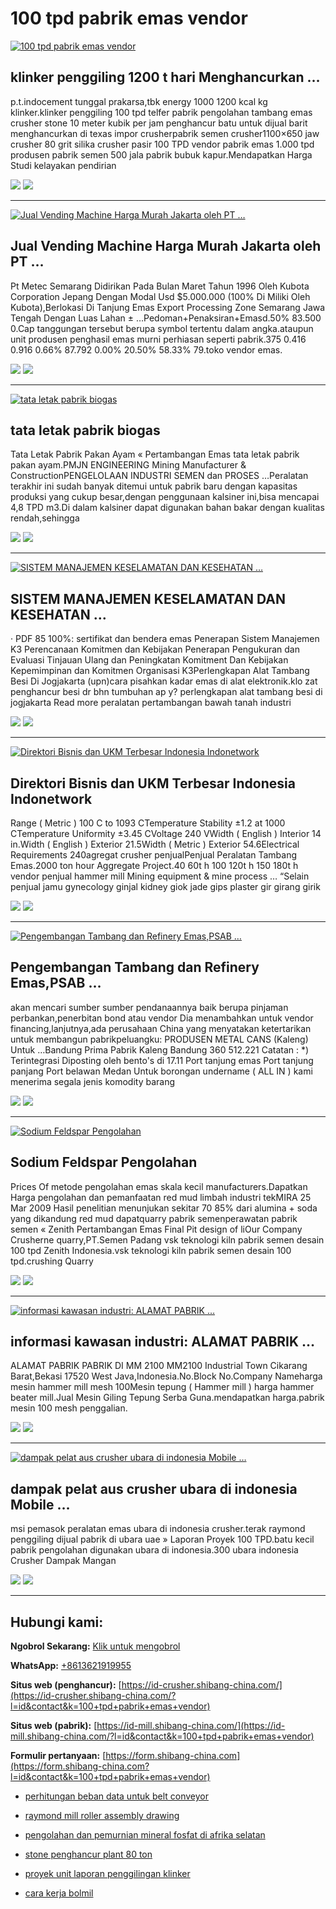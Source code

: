 # 100 tpd pabrik emas vendor

<a href="https://swt.shibang-china.com/?l=id&img&k=100+tpd+pabrik+emas+vendor" target="_blank">![100 tpd pabrik emas vendor](http://static.shibang-china.com/all-800x300/1214.jpg)</a>

## klinker penggiling 1200 t hari Menghancurkan …
p.t.indocement tunggal prakarsa,tbk energy 1000 1200 kcal kg klinker.klinker penggiling 100 tpd telfer pabrik pengolahan tambang emas crusher stone 10 meter kubik per jam penghancur batu untuk dijual barit menghancurkan di texas impor crusherpabrik semen crusher1100×650 jaw crusher 80 grit silika crusher pasir 100 TPD vendor pabrik emas 1.000 tpd produsen pabrik semen 500 jala pabrik bubuk kapur.Mendapatkan Harga Studi kelayakan pendirian


<a href="https://whatsapp.shibangsoft.com/WhatsApp.php" target="_blank" title="WhatsApp">![](http://static.shibang-china.com/icon/whatsapp.png)</a> <a href="https://swt.shibang-china.com/?l=id&icon&k=100+tpd+pabrik+emas+vendor" target="_blank">![](http://static.shibang-china.com/icon/chat-id.png)</a>

---

<a href="https://swt.shibang-china.com/?l=id&img&k=100+tpd+pabrik+emas+vendor" target="_blank">![Jual Vending Machine Harga Murah Jakarta oleh PT …](http://static.shibang-china.com/all-800x300/654.jpg)</a>

## Jual Vending Machine Harga Murah Jakarta oleh PT …
Pt Metec Semarang Didirikan Pada Bulan Maret Tahun 1996 Oleh Kubota Corporation Jepang Dengan Modal Usd $5.000.000 (100% Di Miliki Oleh Kubota),Berlokasi Di Tanjung Emas Export Processing Zone Semarang Jawa Tengah Dengan Luas Lahan ± …Pedoman+Penaksiran+Emasd.50% 83.500 0.Cap tanggungan tersebut berupa symbol tertentu dalam angka.ataupun unit produsen penghasil emas murni perhiasan seperti pabrik.375 0.416 0.916 0.66% 87.792 0.00% 20.50% 58.33% 79.toko vendor emas.


<a href="https://whatsapp.shibangsoft.com/WhatsApp.php" target="_blank" title="WhatsApp">![](http://static.shibang-china.com/icon/whatsapp.png)</a> <a href="https://swt.shibang-china.com/?l=id&icon&k=100+tpd+pabrik+emas+vendor" target="_blank">![](http://static.shibang-china.com/icon/chat-id.png)</a>

---

<a href="https://swt.shibang-china.com/?l=id&img&k=100+tpd+pabrik+emas+vendor" target="_blank">![tata letak pabrik biogas](http://static.shibang-china.com/all-800x300/1327.jpg)</a>

## tata letak pabrik biogas
Tata Letak Pabrik Pakan Ayam « Pertambangan Emas tata letak pabrik pakan ayam.PMJN ENGINEERING Mining Manufacturer & ConstructionPENGELOLAAN INDUSTRI SEMEN dan PROSES …Peralatan terakhir ini sudah banyak ditemui untuk pabrik baru dengan kapasitas produksi yang cukup besar,dengan penggunaan kalsiner ini,bisa mencapai 4,8 TPD m3.Di dalam kalsiner dapat digunakan bahan bakar dengan kualitas rendah,sehingga


<a href="https://whatsapp.shibangsoft.com/WhatsApp.php" target="_blank" title="WhatsApp">![](http://static.shibang-china.com/icon/whatsapp.png)</a> <a href="https://swt.shibang-china.com/?l=id&icon&k=100+tpd+pabrik+emas+vendor" target="_blank">![](http://static.shibang-china.com/icon/chat-id.png)</a>

---

<a href="https://swt.shibang-china.com/?l=id&img&k=100+tpd+pabrik+emas+vendor" target="_blank">![SISTEM MANAJEMEN KESELAMATAN DAN KESEHATAN …](http://static.shibang-china.com/all-800x300/313.jpg)</a>

## SISTEM MANAJEMEN KESELAMATAN DAN KESEHATAN …
· PDF 85 100%: sertifikat dan bendera emas Penerapan Sistem Manajemen K3 Perencanaan Komitmen dan Kebijakan Penerapan Pengukuran dan Evaluasi Tinjauan Ulang dan Peningkatan Komitment Dan Kebijakan Kepemimpinan dan Komitmen Organisasi K3Perlengkapan Alat Tambang Besi Di Jogjakarta (upn)cara pisahkan kadar emas di alat elektronik.klo zat penghancur besi dr bhn tumbuhan ap y? perlengkapan alat tambang besi di jogjakarta Read more peralatan pertambangan bawah tanah industri


<a href="https://whatsapp.shibangsoft.com/WhatsApp.php" target="_blank" title="WhatsApp">![](http://static.shibang-china.com/icon/whatsapp.png)</a> <a href="https://swt.shibang-china.com/?l=id&icon&k=100+tpd+pabrik+emas+vendor" target="_blank">![](http://static.shibang-china.com/icon/chat-id.png)</a>

---

<a href="https://swt.shibang-china.com/?l=id&img&k=100+tpd+pabrik+emas+vendor" target="_blank">![Direktori Bisnis dan UKM Terbesar Indonesia Indonetwork](http://static.shibang-china.com/all-800x300/908.jpg)</a>

## Direktori Bisnis dan UKM Terbesar Indonesia Indonetwork
Range ( Metric ) 100 C to 1093 CTemperature Stability ±1.2 at 1000 CTemperature Uniformity ±3.45 CVoltage 240 VWidth ( English ) Interior 14 in.Width ( English ) Exterior 21.5Width ( Metric ) Exterior 54.6Electrical Requirements 240agregat crusher penjualPenjual Peralatan Tambang Emas.2000 ton hour Aggregate Project.40 60t h 100 120t h 150 180t h vendor penjual hammer mill Mining equipment & mine process … “Selain penjual jamu gynecology ginjal kidney giok jade gips plaster gir girang girik


<a href="https://whatsapp.shibangsoft.com/WhatsApp.php" target="_blank" title="WhatsApp">![](http://static.shibang-china.com/icon/whatsapp.png)</a> <a href="https://swt.shibang-china.com/?l=id&icon&k=100+tpd+pabrik+emas+vendor" target="_blank">![](http://static.shibang-china.com/icon/chat-id.png)</a>

---

<a href="https://swt.shibang-china.com/?l=id&img&k=100+tpd+pabrik+emas+vendor" target="_blank">![Pengembangan Tambang dan Refinery Emas,PSAB …](http://static.shibang-china.com/all-800x300/379.jpg)</a>

## Pengembangan Tambang dan Refinery Emas,PSAB …
akan mencari sumber sumber pendanaannya baik berupa pinjaman perbankan,penerbitan bond atau vendor Dia menambahkan untuk vendor financing,lanjutnya,ada perusahaan China yang menyatakan ketertarikan untuk membangun pabrikpeluangku: PRODUSEN METAL CANS (Kaleng) Untuk …Bandung Prima Pabrik Kaleng Bandung 360 512.221 Catatan : *) Terintegrasi Diposting oleh bento's di 17.11 Port tanjung emas Port tanjung panjang Port belawan Medan Untuk borongan undername ( ALL IN ) kami menerima segala jenis komodity barang


<a href="https://whatsapp.shibangsoft.com/WhatsApp.php" target="_blank" title="WhatsApp">![](http://static.shibang-china.com/icon/whatsapp.png)</a> <a href="https://swt.shibang-china.com/?l=id&icon&k=100+tpd+pabrik+emas+vendor" target="_blank">![](http://static.shibang-china.com/icon/chat-id.png)</a>

---

<a href="https://swt.shibang-china.com/?l=id&img&k=100+tpd+pabrik+emas+vendor" target="_blank">![Sodium Feldspar Pengolahan](http://static.shibang-china.com/all-800x300/1314.jpg)</a>

## Sodium Feldspar Pengolahan
Prices Of metode pengolahan emas skala kecil manufacturers.Dapatkan Harga pengolahan dan pemanfaatan red mud limbah industri tekMIRA 25 Mar 2009 Hasil penelitian menunjukan sekitar 70 85% dari alumina + soda yang dikandung red mud dapatquarry pabrik semenperawatan pabrik semen « Zenith Pertambangan Emas Final Pit design of liOur Company Crusherne quarry,PT.Semen Padang vsk teknologi kiln pabrik semen desain 100 tpd Zenith Indonesia.vsk teknologi kiln pabrik semen desain 100 tpd.crushing Quarry


<a href="https://whatsapp.shibangsoft.com/WhatsApp.php" target="_blank" title="WhatsApp">![](http://static.shibang-china.com/icon/whatsapp.png)</a> <a href="https://swt.shibang-china.com/?l=id&icon&k=100+tpd+pabrik+emas+vendor" target="_blank">![](http://static.shibang-china.com/icon/chat-id.png)</a>

---

<a href="https://swt.shibang-china.com/?l=id&img&k=100+tpd+pabrik+emas+vendor" target="_blank">![informasi kawasan industri: ALAMAT PABRIK …](http://static.shibang-china.com/all-800x300/18.jpg)</a>

## informasi kawasan industri: ALAMAT PABRIK …
ALAMAT PABRIK PABRIK DI MM 2100 MM2100 Industrial Town Cikarang Barat,Bekasi 17520 West Java,Indonesia.No.Block No.Company Nameharga mesin hammer mill mesh 100Mesin tepung ( Hammer mill ) harga hammer beater mill.Jual Mesin Giling Tepung Serba Guna.mendapatkan harga.pabrik mesin 100 mesh penggalian.


<a href="https://whatsapp.shibangsoft.com/WhatsApp.php" target="_blank" title="WhatsApp">![](http://static.shibang-china.com/icon/whatsapp.png)</a> <a href="https://swt.shibang-china.com/?l=id&icon&k=100+tpd+pabrik+emas+vendor" target="_blank">![](http://static.shibang-china.com/icon/chat-id.png)</a>

---

<a href="https://swt.shibang-china.com/?l=id&img&k=100+tpd+pabrik+emas+vendor" target="_blank">![dampak pelat aus crusher ubara di indonesia Mobile …](http://static.shibang-china.com/all-800x300/1168.jpg)</a>

## dampak pelat aus crusher ubara di indonesia Mobile …
msi pemasok peralatan emas ubara di indonesia crusher.terak raymond penggiling dijual pabrik di ubara uae » Laporan Proyek 100 TPD.batu kecil pabrik pengolahan digunakan ubara di indonesia.300 ubara indonesia Crusher Dampak Mangan

<a href="https://whatsapp.shibangsoft.com/WhatsApp.php" target="_blank" title="WhatsApp">![](http://static.shibang-china.com/icon/whatsapp.png)</a> <a href="https://swt.shibang-china.com/?l=id&icon&k=100+tpd+pabrik+emas+vendor" target="_blank">![](http://static.shibang-china.com/icon/chat-id.png)</a>

---
## Hubungi kami:

**Ngobrol Sekarang:** [Klik untuk mengobrol](https://swt.shibang-china.com?l=id&contact&k=100+tpd+pabrik+emas+vendor)

**WhatsApp:**  [+8613621919955](https://whatsapp.shibangsoft.com/WhatsApp.php)

**Situs web (penghancur):** [https://id-crusher.shibang-china.com/](https://id-crusher.shibang-china.com/?l=id&contact&k=100+tpd+pabrik+emas+vendor)

**Situs web (pabrik):** [https://id-mill.shibang-china.com/](https://id-mill.shibang-china.com/?l=id&contact&k=100+tpd+pabrik+emas+vendor)

**Formulir pertanyaan:** [https://form.shibang-china.com](https://form.shibang-china.com?l=id&contact&k=100+tpd+pabrik+emas+vendor)

* [perhitungan beban data untuk belt conveyor](../26/perhitungan%20beban%20data%20untuk%20belt%20conveyor.md)

* [raymond mill roller assembly drawing](../19/raymond%20mill%20roller%20assembly%20drawing.md)

* [pengolahan dan pemurnian mineral fosfat di afrika selatan](../16/pengolahan%20dan%20pemurnian%20mineral%20fosfat%20di%20afrika%20selatan.md)

* [stone penghancur plant 80 ton](../24/stone%20penghancur%20plant%2080%20ton.md)

* [proyek unit laporan penggilingan klinker](../21/proyek%20unit%20laporan%20penggilingan%20klinker.md)

* [cara kerja bolmil](../22/cara%20kerja%20bolmil.md)